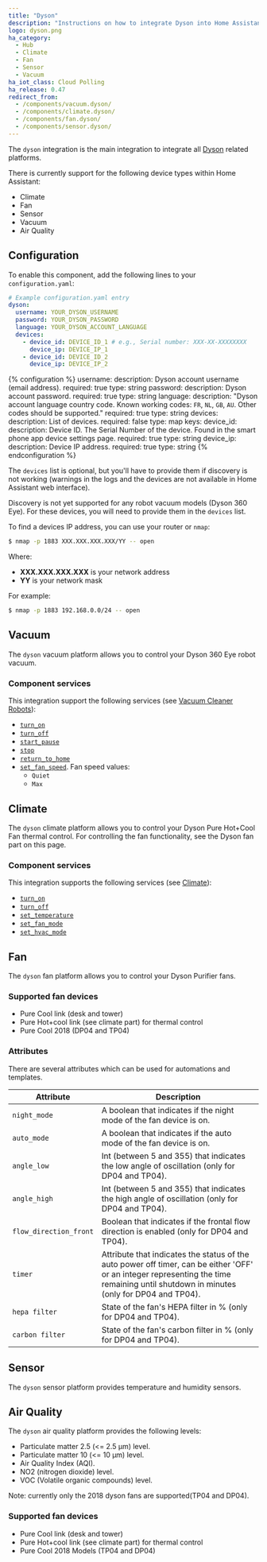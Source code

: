 ```yaml
---
title: "Dyson"
description: "Instructions on how to integrate Dyson into Home Assistant."
logo: dyson.png
ha_category:
  - Hub
  - Climate
  - Fan
  - Sensor
  - Vacuum
ha_iot_class: Cloud Polling
ha_release: 0.47
redirect_from:
  - /components/vacuum.dyson/
  - /components/climate.dyson/
  - /components/fan.dyson/
  - /components/sensor.dyson/
---
```


The `dyson` integration is the main integration to integrate all [Dyson](https://www.dyson.com) related platforms.

There is currently support for the following device types within Home Assistant:

- Climate
- Fan
- Sensor
- Vacuum
- Air Quality

## Configuration

To enable this component, add the following lines to your `configuration.yaml`:

```yaml
# Example configuration.yaml entry
dyson:
  username: YOUR_DYSON_USERNAME
  password: YOUR_DYSON_PASSWORD
  language: YOUR_DYSON_ACCOUNT_LANGUAGE
  devices:
    - device_id: DEVICE_ID_1 # e.g., Serial number: XXX-XX-XXXXXXXX
      device_ip: DEVICE_IP_1
    - device_id: DEVICE_ID_2
      device_ip: DEVICE_IP_2
```

{% configuration %}
username:
  description: Dyson account username (email address).
  required: true
  type: string
password:
  description: Dyson account password.
  required: true
  type: string
language:
  description: "Dyson account language country code. Known working codes: `FR`, `NL`, `GB`, `AU`. Other codes should be supported."
  required: true
  type: string
devices:
  description: List of devices.
  required:  false
  type: map
  keys:
    device_id:
      description: Device ID. The Serial Number of the device. Found in the smart phone app device settings page.
      required: true
      type: string
    device_ip:
      description: Device IP address.
      required: true
      type: string
{% endconfiguration %}

The `devices` list is optional, but you'll have to provide them if discovery is not working (warnings in the logs and the devices are not available in Home Assistant web interface).

<div class='note warning'>

Discovery is not yet supported for any robot vacuum models (Dyson 360 Eye). For these devices, you will need to provide them in the `devices` list.

</div>

To find a devices IP address, you can use your router or `nmap`:

```bash
$ nmap -p 1883 XXX.XXX.XXX.XXX/YY -- open
```

Where:

- **XXX.XXX.XXX.XXX** is your network address
- **YY** is your network mask

For example:

```bash
$ nmap -p 1883 192.168.0.0/24 -- open
```

## Vacuum

The `dyson` vacuum platform allows you to control your Dyson 360 Eye robot vacuum.

### Component services

This integration support the following services (see [Vacuum Cleaner Robots](/components/vacuum/)):

- [`turn_on`](/components/vacuum/#service-vacuumturn_on)
- [`turn_off`](/components/vacuum/#service-vacuumturn_off)
- [`start_pause`](/components/vacuum/#service-vacuumstart_pause)
- [`stop`](/components/vacuum/#service-vacuumstop)
- [`return_to_home`](/components/vacuum/#service-vacuumreturn_to_home)
- [`set_fan_speed`](/components/vacuum/#service-vacuumset_fanspeed). Fan speed values:
  - `Quiet`
  - `Max`

## Climate

The `dyson` climate platform allows you to control your Dyson Pure Hot+Cool Fan thermal control. For controlling the fan functionality, see the Dyson fan part on this page.

### Component services

This integration supports the following services (see [Climate](/components/climate/)):

- [`turn_on`](/components/climate/#service-climateturn_on)
- [`turn_off`](/components/climate/#service-climateturn_off)
- [`set_temperature`](/components/climate/#service-climateset_temperature)
- [`set_fan_mode`](/components/climate/#service-climateset_fan_mode)
- [`set_hvac_mode`](/components/climate/#service-climateset_hvac_mode)

## Fan

The `dyson` fan platform allows you to control your Dyson Purifier fans.

### Supported fan devices

- Pure Cool link (desk and tower)
- Pure Hot+cool link (see climate part) for thermal control
- Pure Cool 2018 (DP04 and TP04)

### Attributes

There are several attributes which can be used for automations and templates.

| Attribute | Description |
| --------- | ----------- |
| `night_mode` | A boolean that indicates if the night mode of the fan device is on.|
| `auto_mode` | A boolean that indicates if the auto mode of the fan device is on.|
| `angle_low` | Int (between 5 and 355) that indicates the low angle of oscillation (only for DP04 and TP04).|
| `angle_high` | Int (between 5 and 355) that indicates the high angle of oscillation (only for DP04 and TP04).|
| `flow_direction_front` | Boolean that indicates if the frontal flow direction is enabled (only for DP04 and TP04).|
| `timer` | Attribute that indicates the status of the auto power off timer, can be either 'OFF' or an integer representing the time remaining until shutdown in minutes (only for DP04 and TP04).|
| `hepa filter` |  State of the fan's HEPA filter in % (only for DP04 and TP04).|
| `carbon filter` | State of the fan's carbon filter in % (only for DP04 and TP04).|

## Sensor

The `dyson` sensor platform provides temperature and humidity sensors.

## Air Quality

The `dyson` air quality platform provides the following levels:

- Particulate matter 2.5 (<= 2.5 μm) level.
- Particulate matter 10 (<= 10 μm) level.
- Air Quality Index (AQI).
- NO2 (nitrogen dioxide) level.
- VOC (Volatile organic compounds) level.

Note: currently only the 2018 dyson fans are supported(TP04 and DP04).

### Supported fan devices

- Pure Cool link (desk and tower)
- Pure Hot+cool link (see climate part) for thermal control
- Pure Cool 2018 Models (TP04 and DP04)